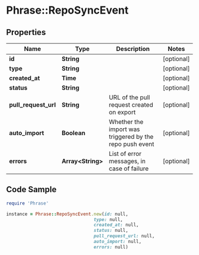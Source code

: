 # Phrase::RepoSyncEvent

## Properties

Name | Type | Description | Notes
------------ | ------------- | ------------- | -------------
**id** | **String** |  | [optional] 
**type** | **String** |  | [optional] 
**created_at** | **Time** |  | [optional] 
**status** | **String** |  | [optional] 
**pull_request_url** | **String** | URL of the pull request created on export | [optional] 
**auto_import** | **Boolean** | Whether the import was triggered by the repo push event | [optional] 
**errors** | **Array&lt;String&gt;** | List of error messages, in case of failure | [optional] 

## Code Sample

```ruby
require 'Phrase'

instance = Phrase::RepoSyncEvent.new(id: null,
                                 type: null,
                                 created_at: null,
                                 status: null,
                                 pull_request_url: null,
                                 auto_import: null,
                                 errors: null)
```


